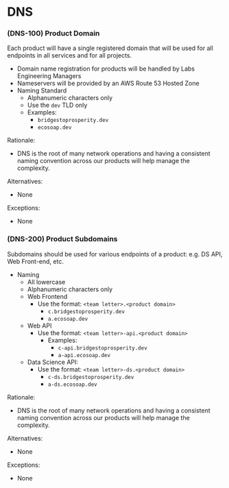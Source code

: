 # DNS

### \(DNS-100\) Product Domain

Each product will have a single registered domain that will be used for all endpoints in all services and for all projects.

* Domain name registration for products will be handled by Labs Engineering Managers
* Nameservers will be provided by an AWS Route 53 Hosted Zone
* Naming Standard
  * Alphanumeric characters only
  * Use the `dev` TLD only
  * Examples:
    * `bridgestoprosperity.dev`
    * `ecosoap.dev`

Rationale:

* DNS is the root of many network operations and having a consistent naming convention across our products will help manage the complexity.

Alternatives:

* None

Exceptions:

* None

### \(DNS-200\) Product Subdomains

Subdomains should be used for various endpoints of a product: e.g. DS API, Web Front-end, etc.

* Naming
  * All lowercase
  * Alphanumeric characters only
  * Web Frontend
    * Use the format: `<team letter>.<product domain>`
      * `c.bridgestoprosperity.dev`
      * `a.ecosoap.dev`
  * Web API
    * Use the format: `<team letter>-api.<product domain>`
      * Examples:
        * `c-api.bridgestoprosperity.dev`
        * `a-api.ecosoap.dev`
  * Data Science API:
    * Use the format: `<team letter>-ds.<product domain>`
      * `c-ds.bridgestoprosperity.dev`
      * `a-ds.ecosoap.dev`

Rationale:

* DNS is the root of many network operations and having a consistent naming convention across our products will help manage the complexity.

Alternatives:

* None

Exceptions:

* None

